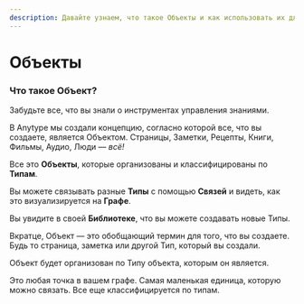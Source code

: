 ```yaml
---
description: Давайте узнаем, что такое Объекты и как использовать их для оптимизации вашей работы.
---
```


# Объекты

### Что такое Объект?

Забудьте все, что вы знали о инструментах управления знаниями.

В Anytype мы создали концепцию, согласно которой все, что вы создаете, является Объектом. Страницы, Заметки, Рецепты, Книги, Фильмы, Аудио, Люди — _всё!_

Все это **Объекты**, которые организованы и классифицированы по **Типам**.

Вы можете связывать разные **Типы** с помощью **Связей** и видеть, как это визуализируется на **Графе**.

Вы увидите в своей **Библиотеке**, что вы можете создавать новые Типы.

Вкратце, Объект — это обобщающий термин для того, что вы создаете. Будь то страница, заметка или другой Тип, который вы создали.

Объект будет организован по Типу объекта, которым он является.

Это любая точка в вашем графе. Самая маленькая единица, которую можно связать. Все еще классифицируется по типам.

